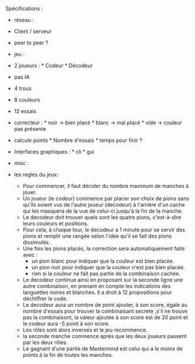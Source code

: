Spécifications :

- réseau :
 - Client / serveur
 - peer to peer ?
 
- jeu :
 - 2 joueurs :
        * Codeur 
        * Décodeur
 - pas IA
 - 4 trous
 - 8 couleurs
 - 12 essais
 - correcteur :
        * noir -> bien placé
        * blanc -> mal placé
        * vide -> couleur pas présente
 - calcule points
        * Nombre d'essais
        * temps pour finir ?
 - Interfaces graphiques :
        * cli
        * gui
    
    
    
    
- misc : 

- les regles du jeux:
    - Pour commencer, il faut décider du nombre maximum de manches à jouer.  
    - Un joueur (le codeur) commence par placer son choix de pions sans qu'ils soient vus de l'autre joueur (decodeur) à l'arrière d'un cache qui les masquera de la vue de celui-ci jusqu'à la fin de la manche.
    - Le decodeur doit trouver quels sont les quatre pions, c'est-à-dire leurs couleurs et positions.
    - Pour cela, à chaque tour, le decodeur a 1 minute pour se servir des pions et remplir une rangée selon l'idée qu'il se fait des pions dissimulés.
    - Une fois les pions placés, la correction sera automatiquement faite avec : 
        * un pion blanc pour indiquer que la couleur est bien placée.
        * un pion noir pour indiquer que la couleur n'est pas bien placée.
        * rien si la couleur ne fait pas partie de la combinaison cachée.
    - Le decodeur continue ainsi en proposant sur la seconde ligne une autre combinaison, en prenant en compte les indications des languettes noires et blanches. Il a droit à 12 propositions pour déchiffrer le code.
    - Le decodeur aura un nombre de point ajouter, à son score, égale au nombre d'essais pour trouver la combinaisant secrete ,s'il ne trouve pas la combinaisont, la valeur ajoutée à son score  est de 20 point et le codeur aura -5 point à son score.
    - Les rôles sont alors inversés et le jeu recommence.
    - la seconde manche commence après que les deux joueurs passent par les deux rôles.
    - Le gagnant d’une partie de Mastermind est celui qui a le moins de points à la fin de toutes les manches.
    
